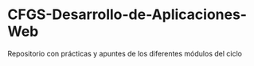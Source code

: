 # CFGS-Desarrollo-de-Aplicaciones-Web
Repositorio con prácticas y apuntes de los diferentes módulos del ciclo
